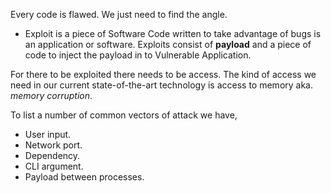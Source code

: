 Every code is flawed. We just need to find the angle.

-   Exploit is a piece of Software Code written to take advantage of bugs is an application or software. Exploits consist of **payload** and a piece of code to inject the payload in to Vulnerable Application.

For there to be exploited there needs to be access. The kind of access we need in our current state-of-the-art technology is access to memory aka. *memory corruption*.

To list a number of common vectors of attack we have,
- User input.
- Network port.
- Dependency.
- CLI argument.
- Payload between processes.
